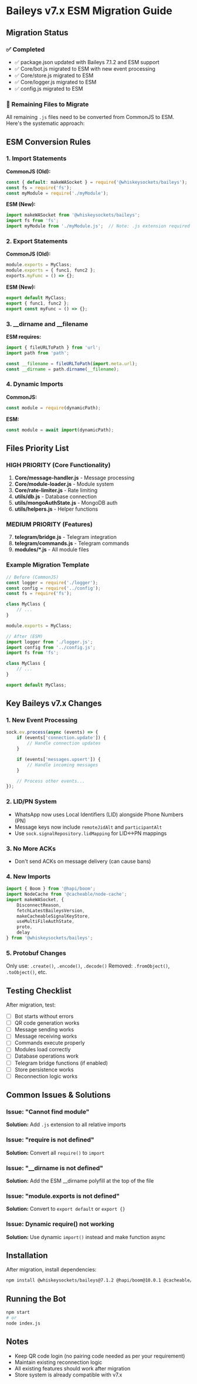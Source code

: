# Baileys v7.x ESM Migration Guide

## Migration Status

### ✅ Completed
- ✅ package.json updated with Baileys 7.1.2 and ESM support
- ✅ Core/bot.js migrated to ESM with new event processing
- ✅ Core/store.js migrated to ESM
- ✅ Core/logger.js migrated to ESM
- ✅ config.js migrated to ESM

### 🔄 Remaining Files to Migrate

All remaining `.js` files need to be converted from CommonJS to ESM. Here's the systematic approach:

## ESM Conversion Rules

### 1. Import Statements
**CommonJS (Old):**
```javascript
const { default: makeWASocket } = require('@whiskeysockets/baileys');
const fs = require('fs');
const myModule = require('./myModule');
```

**ESM (New):**
```javascript
import makeWASocket from '@whiskeysockets/baileys';
import fs from 'fs';
import myModule from './myModule.js';  // Note: .js extension required for relative imports
```

### 2. Export Statements
**CommonJS (Old):**
```javascript
module.exports = MyClass;
module.exports = { func1, func2 };
exports.myFunc = () => {};
```

**ESM (New):**
```javascript
export default MyClass;
export { func1, func2 };
export const myFunc = () => {};
```

### 3. __dirname and __filename
**ESM requires:**
```javascript
import { fileURLToPath } from 'url';
import path from 'path';

const __filename = fileURLToPath(import.meta.url);
const __dirname = path.dirname(__filename);
```

### 4. Dynamic Imports
**CommonJS:**
```javascript
const module = require(dynamicPath);
```

**ESM:**
```javascript
const module = await import(dynamicPath);
```

## Files Priority List

### HIGH PRIORITY (Core Functionality)
1. **Core/message-handler.js** - Message processing
2. **Core/module-loader.js** - Module system
3. **Core/rate-limiter.js** - Rate limiting
4. **utils/db.js** - Database connection
5. **utils/mongoAuthState.js** - MongoDB auth
6. **utils/helpers.js** - Helper functions

### MEDIUM PRIORITY (Features)
7. **telegram/bridge.js** - Telegram integration
8. **telegram/commands.js** - Telegram commands
9. **modules/*.js** - All module files

### Example Migration Template

```javascript
// Before (CommonJS)
const logger = require('./logger');
const config = require('../config');
const fs = require('fs');

class MyClass {
    // ...
}

module.exports = MyClass;

// After (ESM)
import logger from './logger.js';
import config from '../config.js';
import fs from 'fs';

class MyClass {
    // ...
}

export default MyClass;
```

## Key Baileys v7.x Changes

### 1. New Event Processing
```javascript
sock.ev.process(async (events) => {
    if (events['connection.update']) {
        // Handle connection updates
    }

    if (events['messages.upsert']) {
        // Handle incoming messages
    }

    // Process other events...
});
```

### 2. LID/PN System
- WhatsApp now uses Local Identifiers (LID) alongside Phone Numbers (PN)
- Message keys now include `remoteJidAlt` and `participantAlt`
- Use `sock.signalRepository.lidMapping` for LID<->PN mappings

### 3. No More ACKs
- Don't send ACKs on message delivery (can cause bans)

### 4. New Imports
```javascript
import { Boom } from '@hapi/boom';
import NodeCache from '@cacheable/node-cache';
import makeWASocket, {
    DisconnectReason,
    fetchLatestBaileysVersion,
    makeCacheableSignalKeyStore,
    useMultiFileAuthState,
    proto,
    delay
} from '@whiskeysockets/baileys';
```

### 5. Protobuf Changes
Only use: `.create()`, `.encode()`, `.decode()`
Removed: `.fromObject()`, `.toObject()`, etc.

## Testing Checklist

After migration, test:
- [ ] Bot starts without errors
- [ ] QR code generation works
- [ ] Message sending works
- [ ] Message receiving works
- [ ] Commands execute properly
- [ ] Modules load correctly
- [ ] Database operations work
- [ ] Telegram bridge functions (if enabled)
- [ ] Store persistence works
- [ ] Reconnection logic works

## Common Issues & Solutions

### Issue: "Cannot find module"
**Solution:** Add `.js` extension to all relative imports

### Issue: "require is not defined"
**Solution:** Convert all `require()` to `import`

### Issue: "__dirname is not defined"
**Solution:** Add the ESM __dirname polyfill at the top of the file

### Issue: "module.exports is not defined"
**Solution:** Convert to `export default` or `export {}`

### Issue: Dynamic require() not working
**Solution:** Use dynamic `import()` instead and make function async

## Installation

After migration, install dependencies:
```bash
npm install @whiskeysockets/baileys@7.1.2 @hapi/boom@10.0.1 @cacheable/node-cache@1.1.0
```

## Running the Bot

```bash
npm start
# or
node index.js
```

## Notes

- Keep QR code login (no pairing code needed as per your requirement)
- Maintain existing reconnection logic
- All existing features should work after migration
- Store system is already compatible with v7.x

